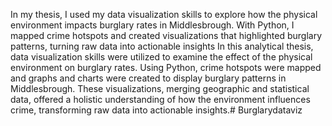 In my thesis, I used my data visualization skills to explore how the physical environment impacts burglary rates in Middlesbrough. With Python, I mapped crime hotspots and created visualizations that highlighted burglary patterns, turning raw data into actionable insights In this analytical thesis, data visualization skills were utilized to examine the effect of the physical environment on burglary rates. Using Python, crime hotspots were mapped and graphs and charts were created to display burglary patterns in Middlesbrough. These visualizations, merging geographic and statistical data, offered a holistic understanding of how the environment influences crime, transforming raw data into actionable insights.# Burglarydataviz
